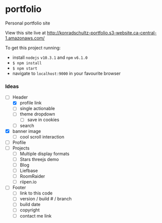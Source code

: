 # portfolio
Personal portfolio site

View this site live at http://konradschultz-portfolio.s3-website.ca-central-1.amazonaws.com/

To get this project running:
- install `nodejs` `v10.3.1` and `npm` `v6.1.0`
- `$ npm install`
- `$ npm start`
- navigate to `localhost:9000` in your favourite browser

### Ideas
- [ ] Header
  - [x] profile link
  - [ ] single actionable
  - [ ] theme dropdown
    - [ ] save in cookies
  - [ ] search
- [x] banner image
    - [ ] cool scroll interaction
- [ ] Profile
- [ ] Projects
  - [ ] Multiple display formats
  - [ ] Stars threejs demo
  - [ ] Blog
  - [ ] Liefbase
  - [ ] RoomRaider
  - [ ] riipen.io
- [ ] Footer
  - [ ] link to this code
  - [ ] version / build # / branch
  - [ ] build date
  - [ ] copyright
  - [ ] contact me link
